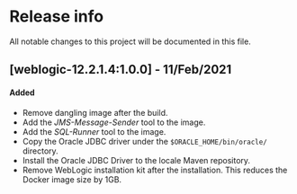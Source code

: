 # Release info

All notable changes to this project will be documented in this file.

## [weblogic-12.2.1.4:1.0.0] - 11/Feb/2021
#### Added
* Remove dangling image after the build.
* Add the _JMS-Message-Sender_ tool to the image.
* Add the _SQL-Runner_ tool to the image.
* Copy the Oracle JDBC driver under the `$ORACLE_HOME/bin/oracle/` directory.
* Install the Oracle JDBC Driver to the locale Maven repository.
* Remove WebLogic installation kit after the installation. This reduces the Docker image size by 1GB.
